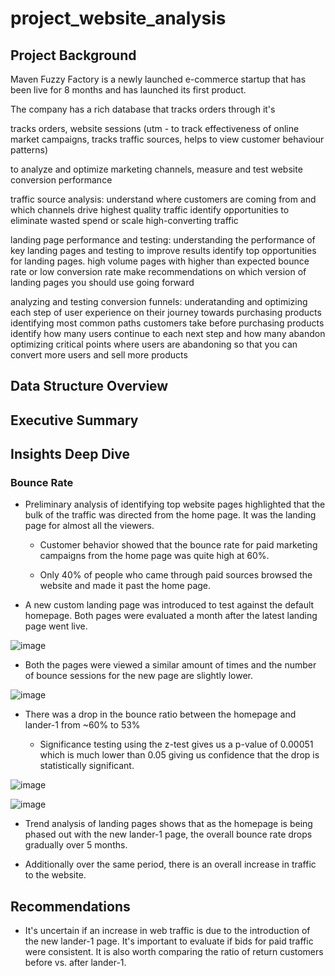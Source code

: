 # project_website_analysis

## Project Background
Maven Fuzzy Factory is a newly launched e-commerce startup that has been live for 8 months and has launched its first product.

The company has a rich database that tracks orders through it's 

tracks orders, website sessions (utm - to track effectiveness of online market campaigns, tracks traffic sources, helps to view customer behaviour patterns)

to analyze and optimize marketing channels, measure and test website conversion performance

traffic source analysis:
understand where customers are coming from and which channels drive highest quality traffic
identify opportunities to eliminate wasted spend or scale high-converting traffic

landing page performance and testing:
understanding the performance of key landing pages and testing to improve results
identify top opportunities for landing pages. high volume pages with higher than expected bounce rate or low conversion rate
make recommendations on which version of landing pages you should use going forward

analyzing and testing conversion funnels:
underatanding and optimizing each step of user experience on their journey towards purchasing products
identifying most common paths customers take before purchasing products
identify how many users continue to each next step and how many abandon
optimizing critical points where users are abandoning so that you can convert more users and sell more products

## Data Structure Overview

## Executive Summary

## Insights Deep Dive

### Bounce Rate

* Preliminary analysis of identifying top website pages highlighted that the bulk of the traffic was directed from the home page. It was the landing page for almost all the viewers.
  
  * Customer behavior showed that the bounce rate for paid marketing campaigns from the home page was quite high at 60%.
    
  *  Only 40% of people who came through paid sources browsed the website and made it past the home page.
    
* A new custom landing page was introduced to test against the default homepage. Both pages were evaluated a month after the latest landing page went live.

![image](https://github.com/user-attachments/assets/bef14435-c3c1-4bbb-bd09-39e696180f49)

* Both the pages were viewed a similar amount of times and the number of bounce sessions for the new page are slightly lower.

![image](https://github.com/user-attachments/assets/9aaea572-f3ae-40e3-b2aa-496fee1f214e)

* There was a drop in the bounce ratio between the homepage and lander-1 from ~60% to 53%
  
  * Significance testing using the z-test gives us a p-value of 0.00051 which is much lower than 0.05 giving us confidence that the drop is statistically significant.

![image](https://github.com/user-attachments/assets/8bd1901e-a6bb-4d19-907e-c5543ee6b17c)


![image](https://github.com/user-attachments/assets/becda468-955c-4292-8928-7559ffbd473f)

* Trend analysis of landing pages shows that as the homepage is being phased out with the new lander-1 page, the overall bounce rate drops gradually over 5 months.

* Additionally over the same period, there is an overall increase in traffic to the website.


## Recommendations

* It's uncertain if an increase in web traffic is due to the introduction of the new lander-1 page. It's important to evaluate if bids for paid traffic were consistent. It is also worth comparing the ratio of return customers before vs. after lander-1.














